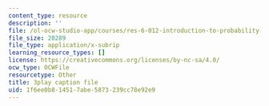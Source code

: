 ```yaml
---
content_type: resource
description: ''
file: /ol-ocw-studio-app/courses/res-6-012-introduction-to-probability-spring-2018/1f6ee0b814517abe5873239cc78e92e9_MWcO8ZTOQQQ.srt
file_size: 20289
file_type: application/x-subrip
learning_resource_types: []
license: https://creativecommons.org/licenses/by-nc-sa/4.0/
ocw_type: OCWFile
resourcetype: Other
title: 3play caption file
uid: 1f6ee0b8-1451-7abe-5873-239cc78e92e9
---
```

